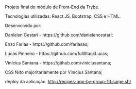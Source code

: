 Projeto final do módulo de Front-End da Trybe.

Tecnologias utilizadas: React.JS, Bootstrap, CSS e HTML.

Desenvolvido por: 
<p>Danielen Cestari - https://github.com/danielencestari;</p>
<p>Enzo Farias - https://github.com/fariasao;</p>
<p>Lucas Pinheiro - https://github.com/fullStackLucas;</p>
<p>Vinícius Santana - https://github.com/viniciusantana;</p>

CSS feito majoritariamente por Vinícius Santana;

deploy da aplicação: http://recipes-app-by-group-10.surge.sh/
